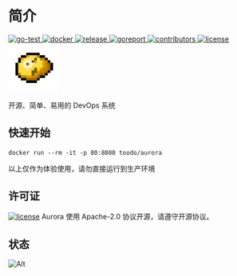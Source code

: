 # 简介

<div class="flex gap-2 items-center mt-2">
    <a href="https://github.com/MR5356/aurora/actions?query=branch%3Amaster" target="_blank">
        <img src="https://github.com/MR5356/aurora/workflows/Go%20Test/badge.svg?query=branch%3Amaster" alt="go-test">
    </a>
    <a href="https://github.com/MR5356/aurora/actions?query=branch%3Amaster" target="_blank">
        <img src="https://github.com/MR5356/aurora/workflows/Docker/badge.svg?query=branch%3Amaster" alt="docker">
    </a>
    <a href="https://github.com/MR5356/aurora/releases" target="_blank">
        <img src="https://img.shields.io/github/v/release/MR5356/aurora" alt="release">
    </a>
    <a href="https://github.com/MR5356/aurora" target="_blank">
        <img src="https://goreportcard.com/badge/github.com/MR5356/aurora" alt="goreport">
    </a>
    <a href="https://github.com/MR5356/aurora/graphs/contributors" target="_blank">
        <img src="https://img.shields.io/github/contributors/MR5356/aurora" alt="contributors">
    </a>
    <a href="https://github.com/MR5356/aurora/blob/master/LICENSE" target="_blank">
        <img src="https://img.shields.io/github/license/MR5356/aurora" alt="license">
    </a>
</div>

<img src="../logo.svg" width="100" alt="logo">

开源、简单、易用的 DevOps 系统

## 快速开始
```shell
docker run --rm -it -p 80:8080 toodo/aurora
```
以上仅作为体验使用，请勿直接运行到生产环境

## 许可证
[![license](https://img.shields.io/github/license/MR5356/aurora)](https://github.com/MR5356/aurora/blob/master/LICENSE)
Aurora 使用 Apache-2.0 协议开源，请遵守开源协议。

## 状态
![Alt](https://repobeats.axiom.co/api/embed/81c2dd0ddaf436e055435098a54bff3a89575182.svg "Repobeats analytics image")
